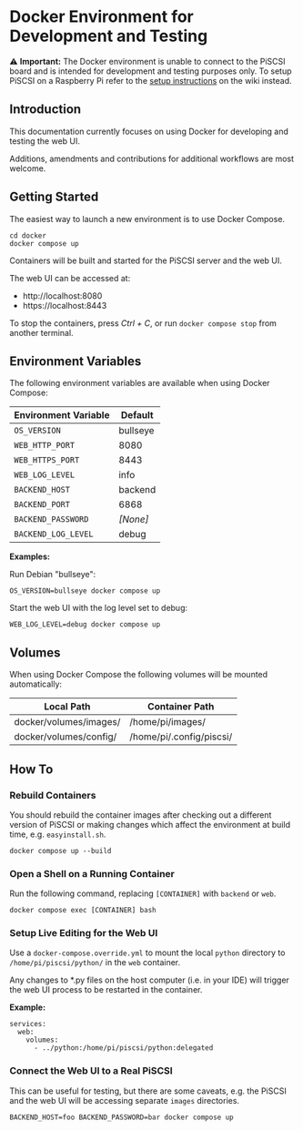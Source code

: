 # Docker Environment for Development and Testing

⚠️ **Important:** The Docker environment is unable to connect to the PiSCSI board and is
intended for development and testing purposes only. To setup PiSCSI on a Raspberry Pi
refer to the [setup instructions](https://github.com/PiSCSI/piscsi/wiki/Setup-Instructions)
on the wiki instead.

## Introduction

This documentation currently focuses on using Docker for developing and testing the web UI.

Additions, amendments and contributions for additional workflows are most welcome.

## Getting Started

The easiest way to launch a new environment is to use Docker Compose.

```
cd docker
docker compose up
```

Containers will be built and started for the PiSCSI server and the web UI.

The web UI can be accessed at:

* http://localhost:8080
* https://localhost:8443

To stop the containers, press *Ctrl + C*, or run `docker compose stop` 
from another terminal.

## Environment Variables

The following environment variables are available when using Docker Compose:

| Environment Variable | Default  |
| -------------------- |----------|
| `OS_VERSION`         | bullseye |
| `WEB_HTTP_PORT`      | 8080     |
| `WEB_HTTPS_PORT`     | 8443     |
| `WEB_LOG_LEVEL`      | info     |
| `BACKEND_HOST`        | backend  |
| `BACKEND_PORT`        | 6868     |
| `BACKEND_PASSWORD`    | *[None]* |
| `BACKEND_LOG_LEVEL`   | debug    |

**Examples:**

Run Debian "bullseye":
```
OS_VERSION=bullseye docker compose up
```

Start the web UI with the log level set to debug:
```
WEB_LOG_LEVEL=debug docker compose up
```

## Volumes

When using Docker Compose the following volumes will be mounted automatically:

| Local Path              | Container Path           |
| ----------------------- | ------------------------ |
| docker/volumes/images/  | /home/pi/images/         |
| docker/volumes/config/  | /home/pi/.config/piscsi/ |


## How To

### Rebuild Containers

You should rebuild the container images after checking out a different version of
PiSCSI or making changes which affect the environment at build time, e.g. 
`easyinstall.sh`.

```
docker compose up --build
```

### Open a Shell on a Running Container

Run the following command, replacing `[CONTAINER]` with `backend` or `web`.

```
docker compose exec [CONTAINER] bash
```

### Setup Live Editing for the Web UI

Use a `docker-compose.override.yml` to mount the local `python` directory to
`/home/pi/piscsi/python/` in the `web` container.

Any changes to *.py files on the host computer (i.e. in your IDE) will trigger
the web UI process to be restarted in the container.

**Example:**
```
services:
  web:
    volumes:
      - ../python:/home/pi/piscsi/python:delegated
```

### Connect the Web UI to a Real PiSCSI

This can be useful for testing, but there are some caveats, e.g. the PiSCSI and the
web UI will be accessing separate `images` directories.

```
BACKEND_HOST=foo BACKEND_PASSWORD=bar docker compose up
```
